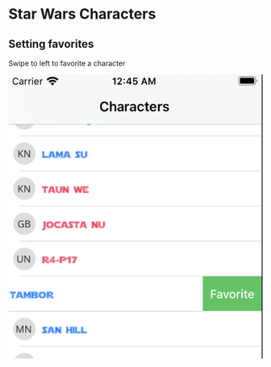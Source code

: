 # Star Wars Characters

## Setting favorites

Swipe to left to favorite a character

![favorite](./Images/favorite.png)
